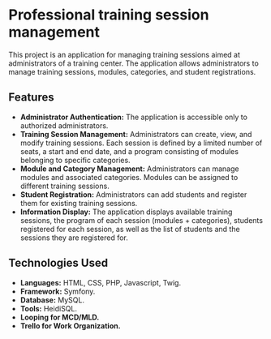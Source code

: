 # Professional training session management

This project is an application for managing training sessions aimed at administrators of a training center. The application allows administrators to manage training sessions, modules, categories, and student registrations.

## Features

- **Administrator Authentication:** The application is accessible only to authorized administrators.
- **Training Session Management:** Administrators can create, view, and modify training sessions. Each session is defined by a limited number of seats, a start and end date, and a program consisting of modules belonging to specific categories.
- **Module and Category Management:** Administrators can manage modules and associated categories. Modules can be assigned to different training sessions.
- **Student Registration:** Administrators can add students and register them for existing training sessions.
- **Information Display:** The application displays available training sessions, the program of each session (modules + categories), students registered for each session, as well as the list of students and the sessions they are registered for.

## Technologies Used

- **Languages:** HTML, CSS, PHP, Javascript, Twig.
- **Framework:** Symfony.
- **Database:** MySQL.
- **Tools:** HeidiSQL.
- **Looping for MCD/MLD.**
- **Trello for Work Organization.**
